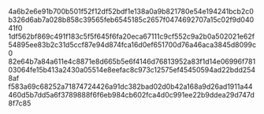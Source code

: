 4a6b2e6e91b700b501f52f12df52bdf1e138a0a9b821780e54e194241bcb2c0b326d6ab7a028b858c39565feb6545185c2657f0474692707a15c02f9d04041f0
1df562bf869c491f183c5f5f645f6fa20eca67111c9cf552c9a2b0a502021e62f54895ee83b2c31d5ccf87e94d874fca16d0ef651700d76a46aca3845d8099c0
82e64b7a84a611e4c8871e8d665b5e6f4146d76813952a83f1d14e06996f78103064fe15b413a2430a05514e8eefac8c973c12575ef45450594ad22bdd2548af
f583a69c68252a71874724426a91dc382bad02d0b42a168a9d26ad1911a44460d5b7dd5a6f3789888f6f6eb984cb602fca4d0c991ee22b9ddea29d747d8f7c85
